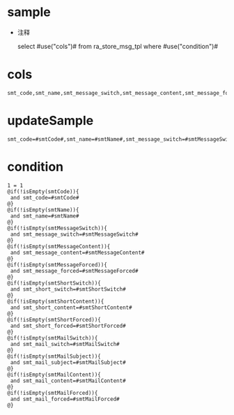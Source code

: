 sample
===
* 注释

	select #use("cols")# from ra_store_msg_tpl  where  #use("condition")#

cols
===
	smt_code,smt_name,smt_message_switch,smt_message_content,smt_message_forced,smt_short_switch,smt_short_content,smt_short_forced,smt_mail_switch,smt_mail_subject,smt_mail_content,smt_mail_forced

updateSample
===
	
	smt_code=#smtCode#,smt_name=#smtName#,smt_message_switch=#smtMessageSwitch#,smt_message_content=#smtMessageContent#,smt_message_forced=#smtMessageForced#,smt_short_switch=#smtShortSwitch#,smt_short_content=#smtShortContent#,smt_short_forced=#smtShortForced#,smt_mail_switch=#smtMailSwitch#,smt_mail_subject=#smtMailSubject#,smt_mail_content=#smtMailContent#,smt_mail_forced=#smtMailForced#

condition
===

	1 = 1  
	@if(!isEmpty(smtCode)){
	 and smt_code=#smtCode#
	@}
	@if(!isEmpty(smtName)){
	 and smt_name=#smtName#
	@}
	@if(!isEmpty(smtMessageSwitch)){
	 and smt_message_switch=#smtMessageSwitch#
	@}
	@if(!isEmpty(smtMessageContent)){
	 and smt_message_content=#smtMessageContent#
	@}
	@if(!isEmpty(smtMessageForced)){
	 and smt_message_forced=#smtMessageForced#
	@}
	@if(!isEmpty(smtShortSwitch)){
	 and smt_short_switch=#smtShortSwitch#
	@}
	@if(!isEmpty(smtShortContent)){
	 and smt_short_content=#smtShortContent#
	@}
	@if(!isEmpty(smtShortForced)){
	 and smt_short_forced=#smtShortForced#
	@}
	@if(!isEmpty(smtMailSwitch)){
	 and smt_mail_switch=#smtMailSwitch#
	@}
	@if(!isEmpty(smtMailSubject)){
	 and smt_mail_subject=#smtMailSubject#
	@}
	@if(!isEmpty(smtMailContent)){
	 and smt_mail_content=#smtMailContent#
	@}
	@if(!isEmpty(smtMailForced)){
	 and smt_mail_forced=#smtMailForced#
	@}
	
	